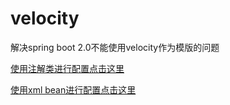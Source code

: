 # velocity
解决spring boot 2.0不能使用velocity作为模版的问题

<a href="https://raw.githubusercontent.com/netcorner/velocity/master/files/VelocityConfig.java">使用注解类进行配置点击这里</a>

<a href="https://raw.githubusercontent.com/netcorner/velocity/master/files/velocityConfig.xml">使用xml bean进行配置点击这里</a>

